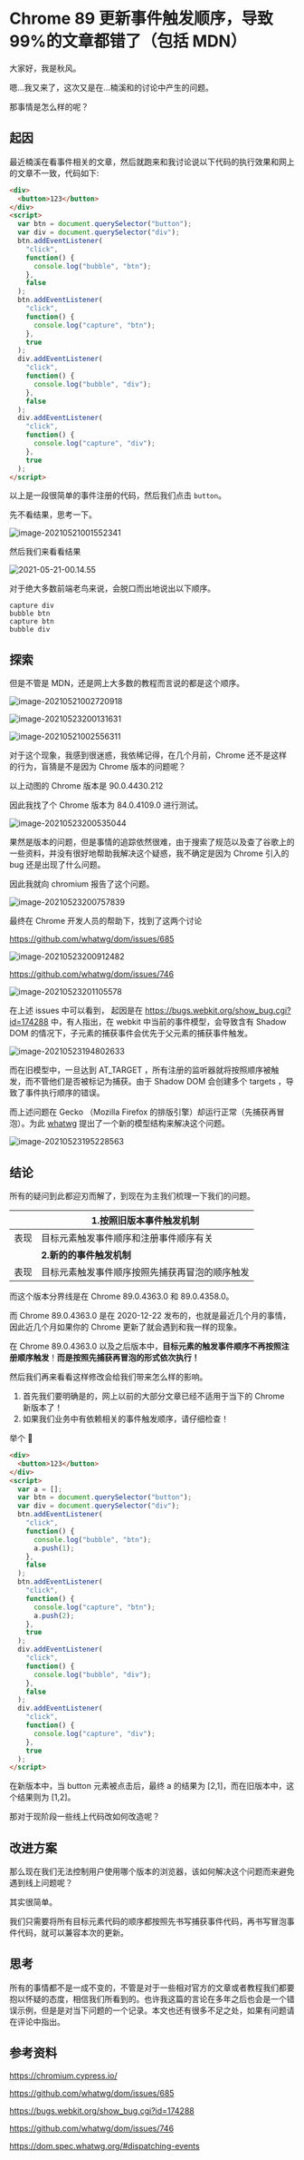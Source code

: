 # Chrome 89 更新事件触发顺序，导致 99%的文章都错了（包括 MDN）

大家好，我是秋风。

嗯...我又来了，这次又是在...楠溪和的讨论中产生的问题。

那事情是怎么样的呢？

## 起因

最近楠溪在看事件相关的文章，然后就跑来和我讨论说以下代码的执行效果和网上的文章不一致，代码如下:

```html
<div>
  <button>123</button>
</div>
<script>
  var btn = document.querySelector("button");
  var div = document.querySelector("div");
  btn.addEventListener(
    "click",
    function() {
      console.log("bubble", "btn");
    },
    false
  );
  btn.addEventListener(
    "click",
    function() {
      console.log("capture", "btn");
    },
    true
  );
  div.addEventListener(
    "click",
    function() {
      console.log("bubble", "div");
    },
    false
  );
  div.addEventListener(
    "click",
    function() {
      console.log("capture", "div");
    },
    true
  );
</script>
```

以上是一段很简单的事件注册的代码，然后我们点击 `button`。

先不看结果，思考一下。

![image-20210521001552341](https://s3.mdedit.online/blog/image-20210521001552341.png)

然后我们来看看结果

![2021-05-21-00.14.55](https://s3.mdedit.online/blog/2021-05-21-00.14.55.gif)

对于绝大多数前端老鸟来说，会脱口而出地说出以下顺序。

```
capture div
bubble btn
capture btn
bubble div
```

## 探索

但是不管是 MDN，还是网上大多数的教程而言说的都是这个顺序。

![image-20210521002720918](https://s3.mdedit.online/blog/image-20210521002720918.png)

![image-20210523200131631](https://s3.mdedit.online/blog/image-20210523200131631.png)

![image-20210521002556311](https://s3.mdedit.online/blog/image-20210521002556311.png)

对于这个现象，我感到很迷惑，我依稀记得，在几个月前，Chrome 还不是这样的行为，盲猜是不是因为 Chrome 版本的问题呢？

以上动图的 Chrome 版本是 90.0.4430.212

因此我找了个 Chrome 版本为 84.0.4109.0 进行测试。

![image-20210523200535044](https://s3.mdedit.online/blog/image-20210523200535044.png)

果然是版本的问题，但是事情的追踪依然很难，由于搜索了规范以及查了谷歌上的一些资料，并没有很好地帮助我解决这个疑惑，我不确定是因为 Chrome 引入的 bug 还是出现了什么问题。

因此我就向 chromium 报告了这个问题。

![image-20210523200757839](https://s3.mdedit.online/blog/image-20210523200757839.png)

最终在 Chrome 开发人员的帮助下，找到了这两个讨论

https://github.com/whatwg/dom/issues/685

![image-20210523200912482](https://s3.mdedit.online/blog/image-20210523200912482.png?imageView2/0/q/75|watermark/1/image/aHR0cHM6Ly9zMy5xaXVmZW5naC5jb20vd2F0ZXJtYXJrL3dhdGVybWFyay5wbmc=/dissolve/50/gravity/SouthEast/dx/0/dy/0)

https://github.com/whatwg/dom/issues/746

![image-20210523201105578](https://s3.mdedit.online/blog/image-20210523201105578.png)

在上述 issues 中可以看到， 起因是在 https://bugs.webkit.org/show_bug.cgi?id=174288 中，有人指出，在 webkit 中当前的事件模型，会导致含有 Shadow DOM 的情况下，子元素的捕获事件会优先于父元素的捕获事件触发。

![image-20210523194802633](https://s3.mdedit.online/blog/image-20210523194802633.png)

而在旧模型中，一旦达到 AT_TARGET ，所有注册的监听器就将按照顺序被触发，而不管他们是否被标记为捕获。由于 Shadow DOM 会创建多个 targets ，导致了事件执行顺序的错误。

而上述问题在 Gecko （Mozilla Firefox 的排版引擎）却运行正常（先捕获再冒泡）。为此 [whatwg](https://github.com/whatwg) 提出了一个新的模型结构来解决这个问题。

![image-20210523195228563](https://s3.mdedit.online/blog/image-20210523195228563.png)

## 结论

所有的疑问到此都迎刃而解了，到现在为主我们梳理一下我们的问题。

|      | 1.按照旧版本事件触发机制                       |
| ---- | ---------------------------------------------- |
| 表现 | 目标元素触发事件顺序和注册事件顺序有关         |
|      | **2.新的的事件触发机制**                       |
| 表现 | 目标元素触发事件顺序按照先捕获再冒泡的顺序触发 |

而这个版本分界线是在 Chrome 89.0.4363.0 和 89.0.4358.0。

而 Chrome 89.0.4363.0 是在 2020-12-22 发布的，也就是最近几个月的事情，因此近几个月如果你的 Chrome 更新了就会遇到和我一样的现象。

在 Chrome 89.0.4363.0 以及之后版本中，**目标元素的触发事件顺序不再按照注册顺序触发**！**而是按照先捕获再冒泡的形式依次执行！**

然后我们再来看看这样修改会给我们带来怎么样的影响。

1. 首先我们要明确是的，网上以前的大部分文章已经不适用于当下的 Chrome 新版本了！
2. 如果我们业务中有依赖相关的事件触发顺序，请仔细检查！

举个 🌰

```html
<div>
  <button>123</button>
</div>
<script>
  var a = [];
  var btn = document.querySelector("button");
  var div = document.querySelector("div");
  btn.addEventListener(
    "click",
    function() {
      console.log("bubble", "btn");
      a.push(1);
    },
    false
  );
  btn.addEventListener(
    "click",
    function() {
      console.log("capture", "btn");
      a.push(2);
    },
    true
  );
  div.addEventListener(
    "click",
    function() {
      console.log("bubble", "div");
    },
    false
  );
  div.addEventListener(
    "click",
    function() {
      console.log("capture", "div");
    },
    true
  );
</script>
```

在新版本中，当 button 元素被点击后，最终 a 的结果为 [2,1]，而在旧版本中，这个结果则为 [1,2]。

那对于现阶段一些线上代码改如何改造呢？

## 改进方案

那么现在我们无法控制用户使用哪个版本的浏览器，该如何解决这个问题而来避免遇到线上问题呢？

其实很简单。

我们只需要将所有目标元素代码的顺序都按照先书写捕获事件代码，再书写冒泡事件代码，就可以兼容本次的更新。

## 思考

所有的事情都不是一成不变的，不管是对于一些相对官方的文章或者教程我们都要抱以怀疑的态度，相信我们所看到的。也许我这篇的言论在多年之后也会是一个错误示例，但是是对当下问题的一个记录。本文也还有很多不足之处，如果有问题请在评论中指出。

## 参考资料

https://chromium.cypress.io/

https://github.com/whatwg/dom/issues/685

https://bugs.webkit.org/show_bug.cgi?id=174288

https://github.com/whatwg/dom/issues/746

https://dom.spec.whatwg.org/#dispatching-events
